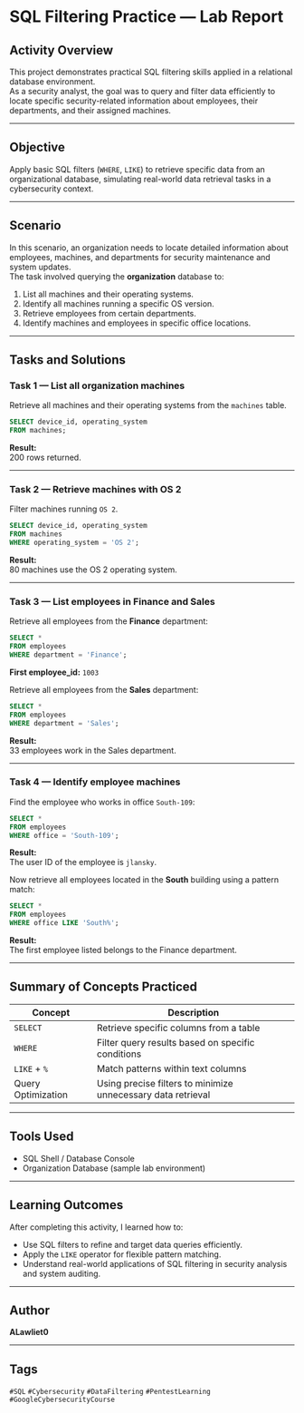 # SQL Filtering Practice — Lab Report

## Activity Overview
This project demonstrates practical SQL filtering skills applied in a relational database environment.  
As a security analyst, the goal was to query and filter data efficiently to locate specific security-related information about employees, their departments, and their assigned machines.

---

## Objective
Apply basic SQL filters (`WHERE`, `LIKE`) to retrieve specific data from an organizational database, simulating real-world data retrieval tasks in a cybersecurity context.

---

## Scenario
In this scenario, an organization needs to locate detailed information about employees, machines, and departments for security maintenance and system updates.  
The task involved querying the **organization** database to:
1. List all machines and their operating systems.  
2. Identify all machines running a specific OS version.  
3. Retrieve employees from certain departments.  
4. Identify machines and employees in specific office locations.

---

## Tasks and Solutions

### Task 1 — List all organization machines
Retrieve all machines and their operating systems from the `machines` table.

```sql
SELECT device_id, operating_system 
FROM machines;
```

**Result:**  
200 rows returned.

---

### Task 2 — Retrieve machines with OS 2
Filter machines running `OS 2`.

```sql
SELECT device_id, operating_system 
FROM machines 
WHERE operating_system = 'OS 2';
```

**Result:**  
80 machines use the OS 2 operating system.

---

### Task 3 — List employees in Finance and Sales
Retrieve all employees from the **Finance** department:

```sql
SELECT * 
FROM employees 
WHERE department = 'Finance';
```

**First employee_id:** `1003`

Retrieve all employees from the **Sales** department:

```sql
SELECT * 
FROM employees 
WHERE department = 'Sales';
```

**Result:**  
33 employees work in the Sales department.

---

### Task 4 — Identify employee machines
Find the employee who works in office `South-109`:

```sql
SELECT * 
FROM employees 
WHERE office = 'South-109';
```

**Result:**  
The user ID of the employee is `jlansky`.

Now retrieve all employees located in the **South** building using a pattern match:

```sql
SELECT * 
FROM employees 
WHERE office LIKE 'South%';
```

**Result:**  
The first employee listed belongs to the Finance department.

---

## Summary of Concepts Practiced

| Concept | Description |
|----------|--------------|
| `SELECT` | Retrieve specific columns from a table |
| `WHERE` | Filter query results based on specific conditions |
| `LIKE` + `%` | Match patterns within text columns |
| Query Optimization | Using precise filters to minimize unnecessary data retrieval |

---

## Tools Used
- SQL Shell / Database Console
- Organization Database (sample lab environment)

---

## Learning Outcomes
After completing this activity, I learned how to:
- Use SQL filters to refine and target data queries efficiently.
- Apply the `LIKE` operator for flexible pattern matching.
- Understand real-world applications of SQL filtering in security analysis and system auditing.

---

## Author
**ALawliet0**  

---

## Tags
`#SQL` `#Cybersecurity` `#DataFiltering` `#PentestLearning` `#GoogleCybersecurityCourse`
